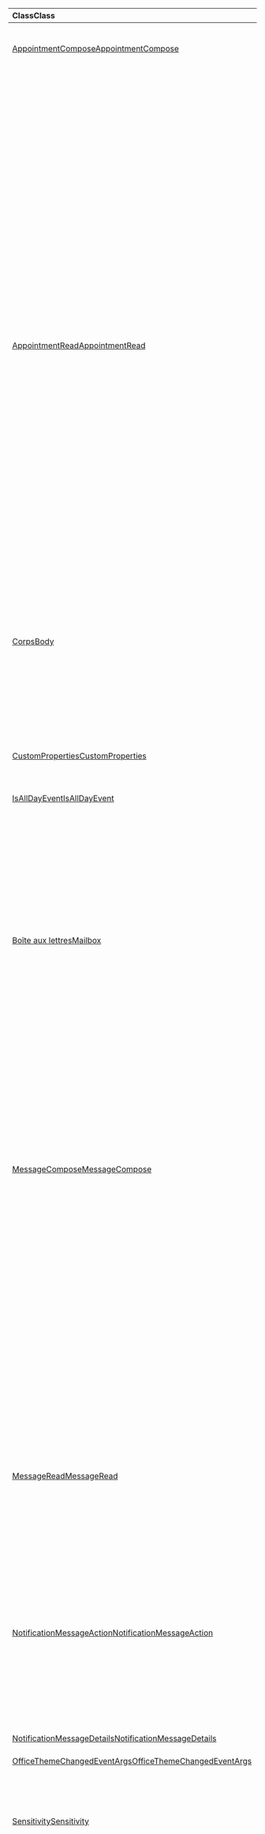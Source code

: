 | <span data-ttu-id="00db7-101">Class</span><span class="sxs-lookup"><span data-stu-id="00db7-101">Class</span></span> | <span data-ttu-id="00db7-102">Champs</span><span class="sxs-lookup"><span data-stu-id="00db7-102">Fields</span></span> | <span data-ttu-id="00db7-103">Description</span><span class="sxs-lookup"><span data-stu-id="00db7-103">Description</span></span> |
|:---|:---|:---|
|[<span data-ttu-id="00db7-104">AppointmentCompose</span><span class="sxs-lookup"><span data-stu-id="00db7-104">AppointmentCompose</span></span>](/javascript/api/outlook/outlook.appointmentcompose)|[<span data-ttu-id="00db7-105">disableClientSignatureAsync (options ?: Office. AsyncContextOptions, callback ?: (asyncResult : Office. AsyncResult <void> ) => void)</span><span class="sxs-lookup"><span data-stu-id="00db7-105">disableClientSignatureAsync(options?: Office.AsyncContextOptions, callback?: (asyncResult: Office.AsyncResult<void>) => void)</span></span>](/javascript/api/outlook/outlook.appointmentcompose#disableclientsignatureasync-options--callback--asyncresult-)|<span data-ttu-id="00db7-106">Désactive la signature du client Outlook.</span><span class="sxs-lookup"><span data-stu-id="00db7-106">Disables the Outlook client signature.</span></span>|
||[<span data-ttu-id="00db7-107">getInitializationContextAsync (options ?: Office. AsyncContextOptions, callback ?: (asyncResult : Office. AsyncResult <string> ) => void)</span><span class="sxs-lookup"><span data-stu-id="00db7-107">getInitializationContextAsync(options?: Office.AsyncContextOptions, callback?: (asyncResult: Office.AsyncResult<string>) => void)</span></span>](/javascript/api/outlook/outlook.appointmentcompose#getinitializationcontextasync-options--callback--asyncresult-)|<span data-ttu-id="00db7-108">Obtient les données d’initialisation transmises lorsque le complément est activé par un message actionnable.</span><span class="sxs-lookup"><span data-stu-id="00db7-108">Gets initialization data passed when the add-in is activated by an actionable message.</span></span>|
||[<span data-ttu-id="00db7-109">isAllDayEvent</span><span class="sxs-lookup"><span data-stu-id="00db7-109">isAllDayEvent</span></span>](/javascript/api/outlook/outlook.appointmentcompose#isalldayevent)|<span data-ttu-id="00db7-110">Obtient ou définit la propriété {@link Office. IsAllDayEvent} d’un rendez-vous.</span><span class="sxs-lookup"><span data-stu-id="00db7-110">Gets or sets the {@link Office.IsAllDayEvent} property of an appointment.</span></span>|
||[<span data-ttu-id="00db7-111">isClientSignatureEnabledAsync (callback : (asyncResult : Office. AsyncResult <boolean> ) => void)</span><span class="sxs-lookup"><span data-stu-id="00db7-111">isClientSignatureEnabledAsync(callback: (asyncResult: Office.AsyncResult<boolean>) => void)</span></span>](/javascript/api/outlook/outlook.appointmentcompose#isclientsignatureenabledasync-callback--asyncresult-)|<span data-ttu-id="00db7-112">Obtient si la signature client est activée.</span><span class="sxs-lookup"><span data-stu-id="00db7-112">Gets if the client signature is enabled.</span></span>|
||[<span data-ttu-id="00db7-113">isClientSignatureEnabledAsync (options : Office. AsyncContextOptions, callback : (asyncResult : Office. AsyncResult <boolean> ) => void)</span><span class="sxs-lookup"><span data-stu-id="00db7-113">isClientSignatureEnabledAsync(options: Office.AsyncContextOptions, callback: (asyncResult: Office.AsyncResult<boolean>) => void)</span></span>](/javascript/api/outlook/outlook.appointmentcompose#isclientsignatureenabledasync-options--callback--asyncresult-)|<span data-ttu-id="00db7-114">Obtient si la signature client est activée.</span><span class="sxs-lookup"><span data-stu-id="00db7-114">Gets if the client signature is enabled.</span></span>|
||[<span data-ttu-id="00db7-115">confidentialité</span><span class="sxs-lookup"><span data-stu-id="00db7-115">sensitivity</span></span>](/javascript/api/outlook/outlook.appointmentcompose#sensitivity)|<span data-ttu-id="00db7-116">Obtient ou définit le paramètre {@link Office. Sensitivity</span><span class="sxs-lookup"><span data-stu-id="00db7-116">Gets or sets the {@link Office.Sensitivity</span></span> | <span data-ttu-id="00db7-117">critère de diffusion} d’un rendez-vous.</span><span class="sxs-lookup"><span data-stu-id="00db7-117">sensitivity} of an appointment.</span></span>|
||[<span data-ttu-id="00db7-118">sessionData</span><span class="sxs-lookup"><span data-stu-id="00db7-118">sessionData</span></span>](/javascript/api/outlook/outlook.appointmentcompose#sessiondata)|<span data-ttu-id="00db7-119">Gère les {@link Office. SessionData</span><span class="sxs-lookup"><span data-stu-id="00db7-119">Manages the {@link Office.SessionData</span></span> | <span data-ttu-id="00db7-120">SessionData} d’un élément en mode composition.</span><span class="sxs-lookup"><span data-stu-id="00db7-120">SessionData} of an item in Compose mode.</span></span>|
|[<span data-ttu-id="00db7-121">AppointmentRead</span><span class="sxs-lookup"><span data-stu-id="00db7-121">AppointmentRead</span></span>](/javascript/api/outlook/outlook.appointmentread)|[<span data-ttu-id="00db7-122">displayReplyAllFormAsync (Formulairemode : chaîne \| ReplyFormData, Options ?: Office. AsyncContextOptions, callback ?: (AsyncResult : Office. AsyncResult <void> ) => void)</span><span class="sxs-lookup"><span data-stu-id="00db7-122">displayReplyAllFormAsync(formData: string \| ReplyFormData, options?: Office.AsyncContextOptions, callback?: (asyncResult: Office.AsyncResult<void>) => void)</span></span>](/javascript/api/outlook/outlook.appointmentread#displayreplyallformasync-formdata--options--callback--asyncresult-)|<span data-ttu-id="00db7-123">Affiche un formulaire de réponse qui inclut soit l’expéditeur et tous les destinataires du message sélectionné, soit l’organisateur et tous les participants du</span><span class="sxs-lookup"><span data-stu-id="00db7-123">Displays a reply form that includes either the sender and all recipients of the selected message or the organizer and all attendees of the</span></span>|
||[<span data-ttu-id="00db7-124">displayReplyFormAsync (Formulairemode : chaîne \| ReplyFormData, Options ?: Office. AsyncContextOptions, callback ?: (AsyncResult : Office. AsyncResult <void> ) => void)</span><span class="sxs-lookup"><span data-stu-id="00db7-124">displayReplyFormAsync(formData: string \| ReplyFormData, options?: Office.AsyncContextOptions, callback?: (asyncResult: Office.AsyncResult<void>) => void)</span></span>](/javascript/api/outlook/outlook.appointmentread#displayreplyformasync-formdata--options--callback--asyncresult-)|<span data-ttu-id="00db7-125">Affiche un formulaire de réponse qui comprend uniquement l’expéditeur du message sélectionné ou l’organisateur du rendez-vous sélectionné.</span><span class="sxs-lookup"><span data-stu-id="00db7-125">Displays a reply form that includes only the sender of the selected message or the organizer of the selected appointment.</span></span>|
||[<span data-ttu-id="00db7-126">getInitializationContextAsync (options ?: Office. AsyncContextOptions, callback ?: (asyncResult : Office. AsyncResult <string> ) => void)</span><span class="sxs-lookup"><span data-stu-id="00db7-126">getInitializationContextAsync(options?: Office.AsyncContextOptions, callback?: (asyncResult: Office.AsyncResult<string>) => void)</span></span>](/javascript/api/outlook/outlook.appointmentread#getinitializationcontextasync-options--callback--asyncresult-)|<span data-ttu-id="00db7-127">Obtient les données d’initialisation transmises lorsque le complément est {@link https://docs.microsoft.com/outlook/actionable-messages/invoke-add-in-from-actionable-message</span><span class="sxs-lookup"><span data-stu-id="00db7-127">Gets initialization data passed when the add-in is {@link https://docs.microsoft.com/outlook/actionable-messages/invoke-add-in-from-actionable-message</span></span> | <span data-ttu-id="00db7-128">activé par un message actionnable}.</span><span class="sxs-lookup"><span data-stu-id="00db7-128">activated by an actionable message}.</span></span>|
||[<span data-ttu-id="00db7-129">isAllDayEvent</span><span class="sxs-lookup"><span data-stu-id="00db7-129">isAllDayEvent</span></span>](/javascript/api/outlook/outlook.appointmentread#isalldayevent)|<span data-ttu-id="00db7-130">Renvoie une valeur de type Boolean qui indique si l’événement est une journée entière.</span><span class="sxs-lookup"><span data-stu-id="00db7-130">Returns a boolean value indicating whether the event is all day.</span></span>|
||[<span data-ttu-id="00db7-131">confidentialité</span><span class="sxs-lookup"><span data-stu-id="00db7-131">sensitivity</span></span>](/javascript/api/outlook/outlook.appointmentread#sensitivity)|<span data-ttu-id="00db7-132">Fournit la valeur de la sensibilité du rendez-vous.</span><span class="sxs-lookup"><span data-stu-id="00db7-132">Provides the sensitivity value of the appointment.</span></span>|
|[<span data-ttu-id="00db7-133">Corps</span><span class="sxs-lookup"><span data-stu-id="00db7-133">Body</span></span>](/javascript/api/outlook/outlook.body)|[<span data-ttu-id="00db7-134">appendOnSendAsync (Data : String, Options ?: Office. AsyncContextOptions & CoercionTypeOptions, callback ?: (asyncResult : Office. AsyncResult <void> ) => void)</span><span class="sxs-lookup"><span data-stu-id="00db7-134">appendOnSendAsync(data: string, options?: Office.AsyncContextOptions & CoercionTypeOptions, callback?: (asyncResult: Office.AsyncResult<void>) => void)</span></span>](/javascript/api/outlook/outlook.body#appendonsendasync-data--options--callback--asyncresult-)|<span data-ttu-id="00db7-135">Ajoute sur envoyer le contenu spécifié à la fin du corps de l’élément, après toute signature.</span><span class="sxs-lookup"><span data-stu-id="00db7-135">Appends on send the specified content to the end of the item body, after any signature.</span></span>|
||[<span data-ttu-id="00db7-136">setSignatureAsync (Data : String, Options ?: Office. AsyncContextOptions & CoercionTypeOptions, callback ?: (asyncResult : Office. AsyncResult <void> ) => void)</span><span class="sxs-lookup"><span data-stu-id="00db7-136">setSignatureAsync(data: string, options?: Office.AsyncContextOptions & CoercionTypeOptions, callback?: (asyncResult: Office.AsyncResult<void>) => void)</span></span>](/javascript/api/outlook/outlook.body#setsignatureasync-data--options--callback--asyncresult-)|<span data-ttu-id="00db7-137">Ajoute ou remplace la signature du corps de l’élément.</span><span class="sxs-lookup"><span data-stu-id="00db7-137">Adds or replaces the signature of the item body.</span></span>|
|[<span data-ttu-id="00db7-138">CustomProperties</span><span class="sxs-lookup"><span data-stu-id="00db7-138">CustomProperties</span></span>](/javascript/api/outlook/outlook.customproperties)|[<span data-ttu-id="00db7-139">getAll ()</span><span class="sxs-lookup"><span data-stu-id="00db7-139">getAll()</span></span>](/javascript/api/outlook/outlook.customproperties#getall--)|<span data-ttu-id="00db7-140">Renvoie un objet avec toutes les propriétés personnalisées dans une collection de paires nom/valeur.</span><span class="sxs-lookup"><span data-stu-id="00db7-140">Returns an object with all custom properties in a collection of name/value pairs.</span></span>|
|[<span data-ttu-id="00db7-141">IsAllDayEvent</span><span class="sxs-lookup"><span data-stu-id="00db7-141">IsAllDayEvent</span></span>](/javascript/api/outlook/outlook.isalldayevent)|[<span data-ttu-id="00db7-142">getAsync (callback : (asyncResult : Office. AsyncResult <boolean> ) => void)</span><span class="sxs-lookup"><span data-stu-id="00db7-142">getAsync(callback: (asyncResult: Office.AsyncResult<boolean>) => void)</span></span>](/javascript/api/outlook/outlook.isalldayevent#getasync-callback--asyncresult-)|<span data-ttu-id="00db7-143">Obtient la valeur booléenne indiquant si l’événement est tous les jours ou non.</span><span class="sxs-lookup"><span data-stu-id="00db7-143">Gets the boolean value indicating whether the event is all day or not.</span></span>|
||[<span data-ttu-id="00db7-144">getAsync (options : Office. AsyncContextOptions, callback : (asyncResult : Office. AsyncResult <boolean> ) => void)</span><span class="sxs-lookup"><span data-stu-id="00db7-144">getAsync(options: Office.AsyncContextOptions, callback: (asyncResult: Office.AsyncResult<boolean>) => void)</span></span>](/javascript/api/outlook/outlook.isalldayevent#getasync-options--callback--asyncresult-)|<span data-ttu-id="00db7-145">Obtient la valeur booléenne indiquant si l’événement est tous les jours ou non.</span><span class="sxs-lookup"><span data-stu-id="00db7-145">Gets the boolean value indicating whether the event is all day or not.</span></span>|
||[<span data-ttu-id="00db7-146">setAsync (isAllDayEvent : valeur booléenne, Options ?: Office. AsyncContextOptions, callback ?: (asyncResult : Office. AsyncResult <void> ) => void)</span><span class="sxs-lookup"><span data-stu-id="00db7-146">setAsync(isAllDayEvent: boolean, options?: Office.AsyncContextOptions, callback?: (asyncResult: Office.AsyncResult<void>) => void)</span></span>](/javascript/api/outlook/outlook.isalldayevent#setasync-isalldayevent--options--callback--asyncresult-)|<span data-ttu-id="00db7-147">Définit l’état d’événement sur une journée entière d’un rendez-vous.</span><span class="sxs-lookup"><span data-stu-id="00db7-147">Sets the all-day event status of an appointment.</span></span>|
|[<span data-ttu-id="00db7-148">Boîte aux lettres</span><span class="sxs-lookup"><span data-stu-id="00db7-148">Mailbox</span></span>](/javascript/api/outlook/outlook.mailbox)|[<span data-ttu-id="00db7-149">displayAppointmentFormAsync (itemId : String, Options ?: Office. AsyncContextOptions, callback ?: (asyncResult : Office. AsyncResult <void> ) => void)</span><span class="sxs-lookup"><span data-stu-id="00db7-149">displayAppointmentFormAsync(itemId: string, options?: Office.AsyncContextOptions, callback?: (asyncResult: Office.AsyncResult<void>) => void)</span></span>](/javascript/api/outlook/outlook.mailbox#displayappointmentformasync-itemid--options--callback--asyncresult-)|<span data-ttu-id="00db7-150">Affiche un rendez-vous de calendrier existant.</span><span class="sxs-lookup"><span data-stu-id="00db7-150">Displays an existing calendar appointment.</span></span>|
||[<span data-ttu-id="00db7-151">displayMessageFormAsync (itemId : String, Options ?: Office. AsyncContextOptions, callback ?: (asyncResult : Office. AsyncResult <void> ) => void)</span><span class="sxs-lookup"><span data-stu-id="00db7-151">displayMessageFormAsync(itemId: string, options?: Office.AsyncContextOptions, callback?: (asyncResult: Office.AsyncResult<void>) => void)</span></span>](/javascript/api/outlook/outlook.mailbox#displaymessageformasync-itemid--options--callback--asyncresult-)|<span data-ttu-id="00db7-152">Affiche un message existant.</span><span class="sxs-lookup"><span data-stu-id="00db7-152">Displays an existing message.</span></span>|
||[<span data-ttu-id="00db7-153">displayNewAppointmentFormAsync (paramètres : AppointmentForm, Options ?: Office. AsyncContextOptions, callback ?: (asyncResult : Office. AsyncResult <void> ) => void)</span><span class="sxs-lookup"><span data-stu-id="00db7-153">displayNewAppointmentFormAsync(parameters: AppointmentForm, options?: Office.AsyncContextOptions, callback?: (asyncResult: Office.AsyncResult<void>) => void)</span></span>](/javascript/api/outlook/outlook.mailbox#displaynewappointmentformasync-parameters--options--callback--asyncresult-)|<span data-ttu-id="00db7-154">Affiche un formulaire permettant de créer un rendez-vous du calendrier.</span><span class="sxs-lookup"><span data-stu-id="00db7-154">Displays a form for creating a new calendar appointment.</span></span>|
||[<span data-ttu-id="00db7-155">displayNewMessageFormAsync (paramètres : any, Options ?: Office. AsyncContextOptions, callback ?: (asyncResult : Office. AsyncResult <void> ) => void)</span><span class="sxs-lookup"><span data-stu-id="00db7-155">displayNewMessageFormAsync(parameters: any, options?: Office.AsyncContextOptions, callback?: (asyncResult: Office.AsyncResult<void>) => void)</span></span>](/javascript/api/outlook/outlook.mailbox#displaynewmessageformasync-parameters--options--callback--asyncresult-)|<span data-ttu-id="00db7-156">Affiche un formulaire permettant de créer un message.</span><span class="sxs-lookup"><span data-stu-id="00db7-156">Displays a form for creating a new message.</span></span>|
|[<span data-ttu-id="00db7-157">MessageCompose</span><span class="sxs-lookup"><span data-stu-id="00db7-157">MessageCompose</span></span>](/javascript/api/outlook/outlook.messagecompose)|[<span data-ttu-id="00db7-158">disableClientSignatureAsync (options ?: Office. AsyncContextOptions, callback ?: (asyncResult : Office. AsyncResult <void> ) => void)</span><span class="sxs-lookup"><span data-stu-id="00db7-158">disableClientSignatureAsync(options?: Office.AsyncContextOptions, callback?: (asyncResult: Office.AsyncResult<void>) => void)</span></span>](/javascript/api/outlook/outlook.messagecompose#disableclientsignatureasync-options--callback--asyncresult-)|<span data-ttu-id="00db7-159">Désactive la signature du client Outlook.</span><span class="sxs-lookup"><span data-stu-id="00db7-159">Disables the Outlook client signature.</span></span>|
||[<span data-ttu-id="00db7-160">getComposeTypeAsync (callback : (asyncResult : Office. AsyncResult <any> ) => void)</span><span class="sxs-lookup"><span data-stu-id="00db7-160">getComposeTypeAsync(callback: (asyncResult: Office.AsyncResult<any>) => void)</span></span>](/javascript/api/outlook/outlook.messagecompose#getcomposetypeasync-callback--asyncresult-)|<span data-ttu-id="00db7-161">Spécifie le type de composition de message et son type de forçage de type.</span><span class="sxs-lookup"><span data-stu-id="00db7-161">Specifies the type of message compose and its coercion type.</span></span>|
||[<span data-ttu-id="00db7-162">getComposeTypeAsync (options : Office. AsyncContextOptions, callback : (asyncResult : Office. AsyncResult <any> ) => void)</span><span class="sxs-lookup"><span data-stu-id="00db7-162">getComposeTypeAsync(options: Office.AsyncContextOptions, callback: (asyncResult: Office.AsyncResult<any>) => void)</span></span>](/javascript/api/outlook/outlook.messagecompose#getcomposetypeasync-options--callback--asyncresult-)|<span data-ttu-id="00db7-163">Spécifie le type de composition de message et son type de forçage de type.</span><span class="sxs-lookup"><span data-stu-id="00db7-163">Specifies the type of message compose and its coercion type.</span></span>|
||[<span data-ttu-id="00db7-164">getInitializationContextAsync (options ?: Office. AsyncContextOptions, callback ?: (asyncResult : Office. AsyncResult <string> ) => void)</span><span class="sxs-lookup"><span data-stu-id="00db7-164">getInitializationContextAsync(options?: Office.AsyncContextOptions, callback?: (asyncResult: Office.AsyncResult<string>) => void)</span></span>](/javascript/api/outlook/outlook.messagecompose#getinitializationcontextasync-options--callback--asyncresult-)|<span data-ttu-id="00db7-165">Obtient les données d’initialisation transmises lorsque le complément est activé par un message actionnable.</span><span class="sxs-lookup"><span data-stu-id="00db7-165">Gets initialization data passed when the add-in is activated by an actionable message.</span></span>|
||[<span data-ttu-id="00db7-166">isClientSignatureEnabledAsync (callback : (asyncResult : Office. AsyncResult <boolean> ) => void)</span><span class="sxs-lookup"><span data-stu-id="00db7-166">isClientSignatureEnabledAsync(callback: (asyncResult: Office.AsyncResult<boolean>) => void)</span></span>](/javascript/api/outlook/outlook.messagecompose#isclientsignatureenabledasync-callback--asyncresult-)|<span data-ttu-id="00db7-167">Obtient si la signature client est activée.</span><span class="sxs-lookup"><span data-stu-id="00db7-167">Gets if the client signature is enabled.</span></span>|
||[<span data-ttu-id="00db7-168">isClientSignatureEnabledAsync (options : Office. AsyncContextOptions, callback : (asyncResult : Office. AsyncResult <boolean> ) => void)</span><span class="sxs-lookup"><span data-stu-id="00db7-168">isClientSignatureEnabledAsync(options: Office.AsyncContextOptions, callback: (asyncResult: Office.AsyncResult<boolean>) => void)</span></span>](/javascript/api/outlook/outlook.messagecompose#isclientsignatureenabledasync-options--callback--asyncresult-)|<span data-ttu-id="00db7-169">Obtient si la signature client est activée.</span><span class="sxs-lookup"><span data-stu-id="00db7-169">Gets if the client signature is enabled.</span></span>|
||[<span data-ttu-id="00db7-170">sessionData</span><span class="sxs-lookup"><span data-stu-id="00db7-170">sessionData</span></span>](/javascript/api/outlook/outlook.messagecompose#sessiondata)|<span data-ttu-id="00db7-171">Gère les {@link Office. SessionData</span><span class="sxs-lookup"><span data-stu-id="00db7-171">Manages the {@link Office.SessionData</span></span> | <span data-ttu-id="00db7-172">SessionData} d’un élément en mode composition.</span><span class="sxs-lookup"><span data-stu-id="00db7-172">SessionData} of an item in Compose mode.</span></span>|
|[<span data-ttu-id="00db7-173">MessageRead</span><span class="sxs-lookup"><span data-stu-id="00db7-173">MessageRead</span></span>](/javascript/api/outlook/outlook.messageread)|[<span data-ttu-id="00db7-174">displayReplyAllFormAsync (Formulairemode : chaîne \| ReplyFormData, Options ?: Office. AsyncContextOptions, callback ?: (AsyncResult : Office. AsyncResult <void> ) => void)</span><span class="sxs-lookup"><span data-stu-id="00db7-174">displayReplyAllFormAsync(formData: string \| ReplyFormData, options?: Office.AsyncContextOptions, callback?: (asyncResult: Office.AsyncResult<void>) => void)</span></span>](/javascript/api/outlook/outlook.messageread#displayreplyallformasync-formdata--options--callback--asyncresult-)|<span data-ttu-id="00db7-175">Affiche un formulaire de réponse qui inclut soit l’expéditeur et tous les destinataires du message sélectionné, soit l’organisateur et tous les participants du</span><span class="sxs-lookup"><span data-stu-id="00db7-175">Displays a reply form that includes either the sender and all recipients of the selected message or the organizer and all attendees of the</span></span>|
||[<span data-ttu-id="00db7-176">displayReplyFormAsync (Formulairemode : chaîne \| ReplyFormData, Options ?: Office. AsyncContextOptions, callback ?: (AsyncResult : Office. AsyncResult <void> ) => void)</span><span class="sxs-lookup"><span data-stu-id="00db7-176">displayReplyFormAsync(formData: string \| ReplyFormData, options?: Office.AsyncContextOptions, callback?: (asyncResult: Office.AsyncResult<void>) => void)</span></span>](/javascript/api/outlook/outlook.messageread#displayreplyformasync-formdata--options--callback--asyncresult-)|<span data-ttu-id="00db7-177">Affiche un formulaire de réponse qui comprend uniquement l’expéditeur du message sélectionné ou l’organisateur du rendez-vous sélectionné.</span><span class="sxs-lookup"><span data-stu-id="00db7-177">Displays a reply form that includes only the sender of the selected message or the organizer of the selected appointment.</span></span>|
||[<span data-ttu-id="00db7-178">getInitializationContextAsync (options ?: Office. AsyncContextOptions, callback ?: (asyncResult : Office. AsyncResult <string> ) => void)</span><span class="sxs-lookup"><span data-stu-id="00db7-178">getInitializationContextAsync(options?: Office.AsyncContextOptions, callback?: (asyncResult: Office.AsyncResult<string>) => void)</span></span>](/javascript/api/outlook/outlook.messageread#getinitializationcontextasync-options--callback--asyncresult-)|<span data-ttu-id="00db7-179">Obtient les données d’initialisation transmises lorsque le complément est</span><span class="sxs-lookup"><span data-stu-id="00db7-179">Gets initialization data passed when the add-in is</span></span>|
|[<span data-ttu-id="00db7-180">NotificationMessageAction</span><span class="sxs-lookup"><span data-stu-id="00db7-180">NotificationMessageAction</span></span>](/javascript/api/outlook/outlook.notificationmessageaction)|[<span data-ttu-id="00db7-181">actionText</span><span class="sxs-lookup"><span data-stu-id="00db7-181">actionText</span></span>](/javascript/api/outlook/outlook.notificationmessageaction#actiontext)|<span data-ttu-id="00db7-182">Texte du lien d’action.</span><span class="sxs-lookup"><span data-stu-id="00db7-182">The text of the action link.</span></span>|
||[<span data-ttu-id="00db7-183">actionType</span><span class="sxs-lookup"><span data-stu-id="00db7-183">actionType</span></span>](/javascript/api/outlook/outlook.notificationmessageaction#actiontype)|<span data-ttu-id="00db7-184">Type d’action à effectuer.</span><span class="sxs-lookup"><span data-stu-id="00db7-184">The type of action to be performed.</span></span>|
||[<span data-ttu-id="00db7-185">CommandID</span><span class="sxs-lookup"><span data-stu-id="00db7-185">commandId</span></span>](/javascript/api/outlook/outlook.notificationmessageaction#commandid)|<span data-ttu-id="00db7-186">Bouton défini dans le manifeste basé sur le type d’élément.</span><span class="sxs-lookup"><span data-stu-id="00db7-186">The button defined in the manifest based on the item type.</span></span>|
||[<span data-ttu-id="00db7-187">contextData</span><span class="sxs-lookup"><span data-stu-id="00db7-187">contextData</span></span>](/javascript/api/outlook/outlook.notificationmessageaction#contextdata)|<span data-ttu-id="00db7-188">Toutes les données JSON que le bouton doit transmettre.</span><span class="sxs-lookup"><span data-stu-id="00db7-188">Any JSON data the button needs to pass on.</span></span>|
|[<span data-ttu-id="00db7-189">NotificationMessageDetails</span><span class="sxs-lookup"><span data-stu-id="00db7-189">NotificationMessageDetails</span></span>](/javascript/api/outlook/outlook.notificationmessagedetails)|[<span data-ttu-id="00db7-190">actions</span><span class="sxs-lookup"><span data-stu-id="00db7-190">actions</span></span>](/javascript/api/outlook/outlook.notificationmessagedetails#actions)|<span data-ttu-id="00db7-191">Spécifie les actions du message.</span><span class="sxs-lookup"><span data-stu-id="00db7-191">Specifies actions for the message.</span></span>|
|[<span data-ttu-id="00db7-192">OfficeThemeChangedEventArgs</span><span class="sxs-lookup"><span data-stu-id="00db7-192">OfficeThemeChangedEventArgs</span></span>](/javascript/api/outlook/outlook.officethemechangedeventargs)|[<span data-ttu-id="00db7-193">officeTheme</span><span class="sxs-lookup"><span data-stu-id="00db7-193">officeTheme</span></span>](/javascript/api/outlook/outlook.officethemechangedeventargs#officetheme)|<span data-ttu-id="00db7-194">Obtient le thème Office mis à jour.</span><span class="sxs-lookup"><span data-stu-id="00db7-194">Gets the updated Office theme.</span></span>|
||[<span data-ttu-id="00db7-195">type</span><span class="sxs-lookup"><span data-stu-id="00db7-195">type</span></span>](/javascript/api/outlook/outlook.officethemechangedeventargs#type)|<span data-ttu-id="00db7-196">Obtient le type de l’événement.</span><span class="sxs-lookup"><span data-stu-id="00db7-196">Gets the type of the event.</span></span>|
|[<span data-ttu-id="00db7-197">Sensitivity</span><span class="sxs-lookup"><span data-stu-id="00db7-197">Sensitivity</span></span>](/javascript/api/outlook/outlook.sensitivity)|[<span data-ttu-id="00db7-198">getAsync (rappel : (asyncResult : Office. AsyncResult<MailboxEnums. AppointmentSensitivityType>) => void)</span><span class="sxs-lookup"><span data-stu-id="00db7-198">getAsync(callback: (asyncResult: Office.AsyncResult<MailboxEnums.AppointmentSensitivityType>) => void)</span></span>](/javascript/api/outlook/outlook.sensitivity#getasync-callback--asyncresult-)|<span data-ttu-id="00db7-199">Obtient la valeur du critère de diffusion du rendez-vous.</span><span class="sxs-lookup"><span data-stu-id="00db7-199">Gets the value of the appointment sensitivity.</span></span>|
||[<span data-ttu-id="00db7-200">getAsync (options : Office. AsyncContextOptions, callback : (asyncResult : Office. AsyncResult<MailboxEnums. AppointmentSensitivityType>) => void)</span><span class="sxs-lookup"><span data-stu-id="00db7-200">getAsync(options: Office.AsyncContextOptions, callback: (asyncResult: Office.AsyncResult<MailboxEnums.AppointmentSensitivityType>) => void)</span></span>](/javascript/api/outlook/outlook.sensitivity#getasync-options--callback--asyncresult-)|<span data-ttu-id="00db7-201">Obtient la valeur du critère de diffusion du rendez-vous.</span><span class="sxs-lookup"><span data-stu-id="00db7-201">Gets the value of the appointment sensitivity.</span></span>|
||[<span data-ttu-id="00db7-202">setAsync (Sensitivity : MailboxEnums. AppointmentSensitivityType \| String, Options ?: Office. AsyncContextOptions, callback ?: (AsyncResult : Office. AsyncResult <void> ) => void)</span><span class="sxs-lookup"><span data-stu-id="00db7-202">setAsync(sensitivity: MailboxEnums.AppointmentSensitivityType \| string, options?: Office.AsyncContextOptions, callback?: (asyncResult: Office.AsyncResult<void>) => void)</span></span>](/javascript/api/outlook/outlook.sensitivity#setasync-sensitivity--options--callback--asyncresult-)|<span data-ttu-id="00db7-203">Définit la valeur du critère de diffusion du rendez-vous.</span><span class="sxs-lookup"><span data-stu-id="00db7-203">Sets the value of the appointment sensitivity.</span></span>|
